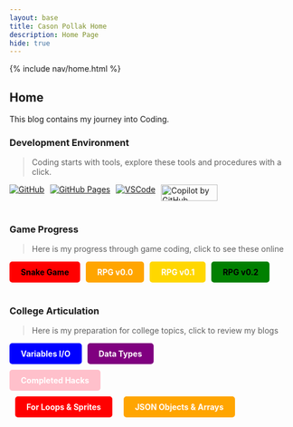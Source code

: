 ```yaml
---
layout: base
title: Cason Pollak Home 
description: Home Page
hide: true
---
```


{% include nav/home.html %}

## Home


This blog contains my journey into Coding.

### Development Environment

> Coding starts with tools, explore these tools and procedures with a click.

<div style="display: flex; flex-wrap: wrap; gap: 10px;">
    <a href="https://github.com/casonpollak/cason_2025">
        <img src="https://img.shields.io/badge/GitHub-181717?style=for-the-badge&logo=github&logoColor=white" alt="GitHub">
    </a>
    <a href="https://casonpollak.github.io/cason_2025/">
        <img src="https://img.shields.io/badge/GitHub%20Pages-327FC7?style=for-the-badge&logo=github&logoColor=white" alt="GitHub Pages">
    </a>
    <a href="https://vscode.dev/">
        <img src="https://img.shields.io/badge/VSCode-007ACC?style=for-the-badge&logo=visual-studio-code&logoColor=white" alt="VSCode">
    </a>
    <a href="https://github.com/features/copilot/">
    <img src="https://coreteka.com/wp-content/uploads/2023/03/%D0%A1opilot-by-GitHub.jpg" alt="Copilot by GitHub" width="100" height="28.5">
</a>
</div>

<br>

### Game Progress

> Here is my progress through game coding, click to see these online

<div style="display: flex; flex-wrap: wrap; gap: 10px;">
    <a href="{{site.baseurl}}/snake" style="text-decoration: none;">
        <div style="background-color: red; color: black; padding: 10px 20px; border-radius: 5px; font-weight: bold;">
            Snake Game
        </div>
    </a>
    <a href="{{site.baseurl}}/rpg/" style="text-decoration: none;">
        <div style="background-color: orange; color: white; padding: 10px 20px; border-radius: 5px; font-weight: bold;">
            RPG v0.0
        </div>
    </a>
    <a href="{{site.baseurl}}/rpgv0.1" style="text-decoration: none;">
                <div style="background-color: #FFD700; color: white; padding: 10px 20px; border-radius: 5px; font-weight: bold;">
            RPG v0.1
        </div>
    </a>
    <a href="{{site.baseurl}}/rpg/dot2" style="text-decoration: none;">
        <div style="background-color: green; color: black; padding: 10px 20px; border-radius: 5px; font-weight: bold;">
            RPG v0.2
        </div>
    </a>
</div>

<br>

### College Articulation

> Here is my preparation for college topics, click to review my blogs

<div style="display: flex; flex-wrap: wrap; gap: 10px;">
    <a href="{{site.baseurl}}/csse/javascript/fundamentals/variables" style="text-decoration: none;">
        <div style="background-color: blue; color: white; padding: 10px 20px; border-radius: 5px; font-weight: bold;">
            Variables I/O
        </div>
    </a>
    <a href="{{site.baseurl}}/csse/javascript/fundamentals/data-types/" style="text-decoration: none;">
        <div style="background-color: purple; color: white; padding: 10px 20px; border-radius: 5px; font-weight: bold;">
            Data Types
        </div>
    </a>
<div style="display: flex; flex-wrap: wrap; gap: 10px;">
    <a href="{{site.baseurl}}/hacks" style="text-decoration: none;">
        <div style="background-color: pink; color: white; padding: 10px 20px; border-radius: 5px; font-weight: bold;">
            Completed Hacks
        </div>
<div style="display: flex; flex-wrap: wrap; gap: 10px;">
    <a href="{{{site.baseurl}}/csse/javascript/fundamentals/for-loops" style="text-decoration: none;">
        <div style="background-color: red; color: white; padding: 10px 20px; border-radius: 5px; font-weight: bold;">
            For Loops & Sprites
        </div>
<div style="display: flex; flex-wrap: wrap; gap: 10px;">
    <a href="{{site.baseurl}}/csse/javascript/fundamentals/json" style="text-decoration: none;">
        <div style="background-color: orange; color: white; padding: 10px 20px; border-radius: 5px; font-weight: bold;">
            JSON Objects & Arrays 
        </div>
